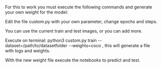 For this to work you must execute the following commands and generate your own weight for the model:


Edit the file custom.py with your own parameter, change epochs and steps.

You can use the current train and test images, or you can add more.

Execute on terminal: python3 custom.py train --dataset=/path/to/datasetfolder --weights=coco , this will generate a file with logs and weights.

With the new weight file execute the notebooks to predict and test.



